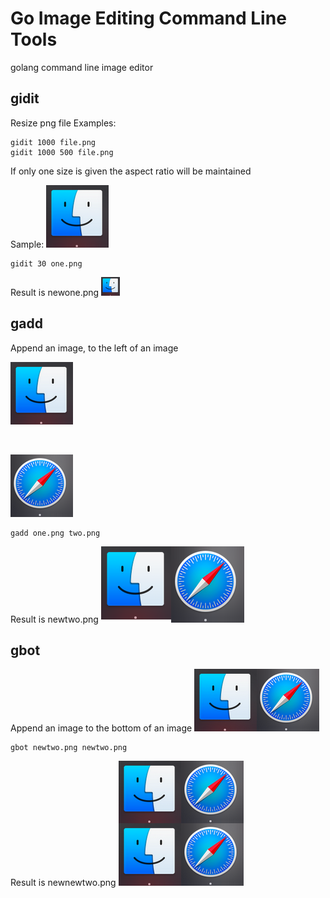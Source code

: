 # Go Image Editing Command Line Tools
golang command line image editor

## gidit
Resize png file
Examples:
```
gidit 1000 file.png
gidit 1000 500 file.png
```
If only one size is given the aspect ratio will be maintained

Sample:
![one](one.png)
```
gidit 30 one.png
```

Result is newone.png
![newone](smallone.png)


## gadd
Append an image, to the left of an image

![one](one.png)

<br />

![two](two.png)


```
gadd one.png two.png
```
Result is newtwo.png 
![newtwo](newfist.png)

## gbot
Append an image to the bottom of an image
![newtwo](newtwo.png)
```
gbot newtwo.png newtwo.png
```

Result is newnewtwo.png
![newnewtwo](newnewtwo.png)


